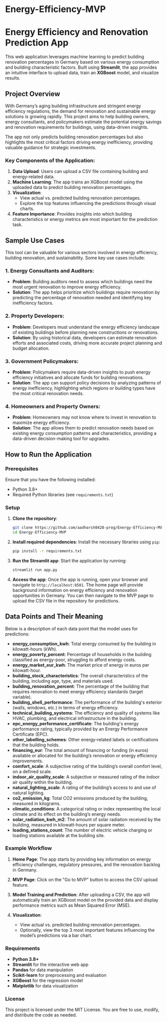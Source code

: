 # Energy-Efficiency-MVP

# Energy Efficiency and Renovation Prediction App

This web application leverages machine learning to predict building renovation percentages in Germany based on various energy consumption and building characteristic factors. Built using **Streamlit**, the app provides an intuitive interface to upload data, train an **XGBoost** model, and visualize results.

## Project Overview

With Germany’s aging building infrastructure and stringent energy efficiency regulations, the demand for renovation and sustainable energy solutions is growing rapidly. This project aims to help building owners, energy consultants, and policymakers estimate the potential energy savings and renovation requirements for buildings, using data-driven insights.

The app not only predicts building renovation percentages but also highlights the most critical factors driving energy inefficiency, providing valuable guidance for strategic investments.

### Key Components of the Application:

1. **Data Upload**: Users can upload a CSV file containing building and energy-related data.
2. **Machine Learning**: The app trains an XGBoost model using the uploaded data to predict building renovation percentages.
3. **Visualization**:
   - View actual vs. predicted building renovation percentages.
   - Explore the top features influencing the predictions through visual charts.
4. **Feature Importance**: Provides insights into which building characteristics or energy metrics are most important for the prediction task.

## Sample Use Cases

This tool can be valuable for various sectors involved in energy efficiency, building renovation, and sustainability. Some key use cases include:

### 1. **Energy Consultants and Auditors**:
   - **Problem**: Building auditors need to assess which buildings need the most urgent renovation to improve energy efficiency.
   - **Solution**: The app helps prioritize which buildings require renovation by predicting the percentage of renovation needed and identifying key inefficiency factors.

### 2. **Property Developers**:
   - **Problem**: Developers must understand the energy efficiency landscape of existing buildings before planning new constructions or renovations.
   - **Solution**: By using historical data, developers can estimate renovation efforts and associated costs, driving more accurate project planning and budget allocation.

### 3. **Government Policymakers**:
   - **Problem**: Policymakers require data-driven insights to push energy efficiency initiatives and allocate funds for building renovations.
   - **Solution**: The app can support policy decisions by analyzing patterns of energy inefficiency, highlighting which regions or building types have the most critical renovation needs.

### 4. **Homeowners and Property Owners**:
   - **Problem**: Homeowners may not know where to invest in renovation to maximize energy efficiency.
   - **Solution**: The app allows them to predict renovation needs based on existing energy consumption patterns and characteristics, providing a data-driven decision-making tool for upgrades.

## How to Run the Application

### Prerequisites

Ensure that you have the following installed:

- Python 3.8+
- Required Python libraries (see `requirements.txt`)

### Setup

1. **Clone the repository**:
    ```bash
    git clone https://github.com/aadharsh0428-prog/Energy-Efficiency-MVP.git
    cd Energy-Efficiency-MVP
    ```

2. **Install required dependencies**:
    Install the necessary libraries using `pip`:
    ```bash
    pip install -r requirements.txt
    ```

3. **Run the Streamlit app**:
    Start the application by running:
    ```bash
    streamlit run app.py
    ```

4. **Access the app**:
    Once the app is running, open your browser and navigate to `http://localhost:8501`. The home page will provide background information on energy efficiency and renovation opportunities in Germany. You can then navigate to the MVP page to upload the CSV file in the repository for predictions.

## Data Points and Their Meaning
Below is a description of each data point that the model uses for predictions:

- **energy_consumption_kwh**: Total energy consumed by the building in kilowatt-hours (kWh).
- **energy_poverty_percent**: Percentage of households in the building classified as energy-poor, struggling to afford energy costs.
- **energy_market_eur_kwh**: The market price of energy in euros per kilowatt-hour.
- **building_stock_characteristics**: The overall characteristics of the building, including age, type, and materials used.
- **building_renovation_percent**: The percentage of the building that requires renovation to meet energy efficiency standards (target variable).
- **building_shell_performance**: The performance of the building's exterior (walls, windows, etc.) in terms of energy efficiency.
- **technical_building_systems**: The efficiency and quality of systems like HVAC, plumbing, and electrical infrastructure in the building.
- **epc_energy_performance_certificate**: The building's energy performance rating, typically provided by an Energy Performance Certificate (EPC).
- **other_labelling_schemes**: Other energy-related labels or certifications that the building holds.
- **financing_eur**: The total amount of financing or funding (in euros) available or allocated for the building’s renovation or energy efficiency improvements.
- **comfort_scale**: A subjective rating of the building’s overall comfort level, on a defined scale.
- **indoor_air_quality_scale**: A subjective or measured rating of the indoor air quality within the building.
- **natural_lighting_scale**: A rating of the building’s access to and use of natural lighting.
- **co2_emission_kg**: Total CO2 emissions produced by the building, measured in kilograms.
- **climatic_conditions**: A categorical rating or index representing the local climate and its effect on the building’s energy needs.
- **solar_radiation_kwh_m2**: The amount of solar radiation received by the building, measured in kilowatt-hours per square meter.
- **loading_stations_count**: The number of electric vehicle charging or loading stations available at the building site.

### Example Workflow

1. **Home Page**: The app starts by providing key information on energy efficiency challenges, regulatory pressures, and the renovation backlog in Germany.
   
2. **MVP Page**: Click on the "Go to MVP" button to access the CSV upload feature.

3. **Model Training and Prediction**: After uploading a CSV, the app will automatically train an XGBoost model on the provided data and display performance metrics such as Mean Squared Error (MSE).

4. **Visualization**: 
   - View actual vs. predicted building renovation percentages.
   - Optionally, view the top 3 most important features influencing the model’s predictions via a bar chart.

### Requirements

- **Python 3.8+**
- **Streamlit** for the interactive web app
- **Pandas** for data manipulation
- **Scikit-learn** for preprocessing and evaluation
- **XGBoost** for the regression model
- **Matplotlib** for data visualization

### License

This project is licensed under the MIT License. You are free to use, modify, and distribute the code as needed.

